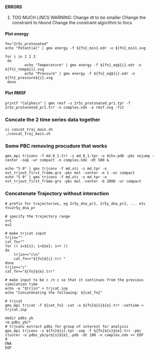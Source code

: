 #### ERRORS
1. TOO MUCH LINCS WARNING:
  Change dt to be smaller
  CHange the constraint to hbond
  Change the constraint algorithm to lincs


#### Plot energy

```
fn="2r5z_protonated"
echo "Potential" | gmx energy -f ${fn}_min1.edr -o ${fn}_min1.xvg

for i in 1 2 3
 do
         echo "Temperature" | gmx energy -f ${fn}_eq${i}.edr -o ${fn}_temp${i}.xvg
         echo "Pressure" | gmx energy -f ${fn}_eq${i}.edr -o ${fn}_pressure${i}.xvg
 done
```

#### Plot RMSF
```
printf "Calpha\n" | gmx rmsf -s 2r5z_protonated_pr1.tpr -f 2r5z_protonated_pr1.trr -n complex.ndx -o rmsf.xvg -fit
```

### Concate the 2 time series data together
```
vi concat_traj_main.sh
./concat_traj_main.sh
```

### Some PBC removing procudure that works

```
gmx_mpi trjconv -f md_0_1.trr -s md_0_1.tpr -o 4ihv.pdb -pbc nojump -center -sep -ur compact -n complex.ndx -dt 500 &
```
```
echo "5 0" | gmx trjconv -f md.xtc -s md.tpr -o nvt_trjout_first_frame.gro -pbc mol -center -e 1 -ur compact
echo "5 0" | gmx trjconv -f md.xtc -s md.tpr -o nvt_trjout_first_frame.gro -pbc mol -center -b 2000 -ur compact
```
### Concatenate Trajectory without interaction
```
# prefix for trajectories, eg 2r5y_dna_pr1, 2r5y_dna_pr2, ... etc
fn=2r5y_dna_pr

# specify the trajectory range
s=1
e=2

# make trjcat input
trjin=""
cat_fn=""
for (( i=${s}; i<${e}; i++ ))
do
	trjin+="c\n"
	cat_fn+="${fn}${i}.trr "
done
trjin+="c"
cat_fn+="${fn}${e}.trr"

# make input to be c /n c so that it continues from the previous simulation time
echo -e "$trjin" > trjcat.inp
echo "Concatenating the following: ${cat_fn}"

# trjcat
gmx_mpi trjcat -f ${cat_fn} -cat -o ${fn}${s}${e}.trr -settime < trjcat.inp

mkdir pdbs_yb
rm pdbs_yb/*
# trjconv extract pdbs for group of interest for analysis
gmx_mpi trjconv -s ${fn}${s}.tpr -sep -f ${fn}${s}${e}.trr -pbc cluster -o pdbs_yb/pr${s}${e}_.pdb -dt 100 -n complex.ndx << EOF
9
DNA
EOF

```
